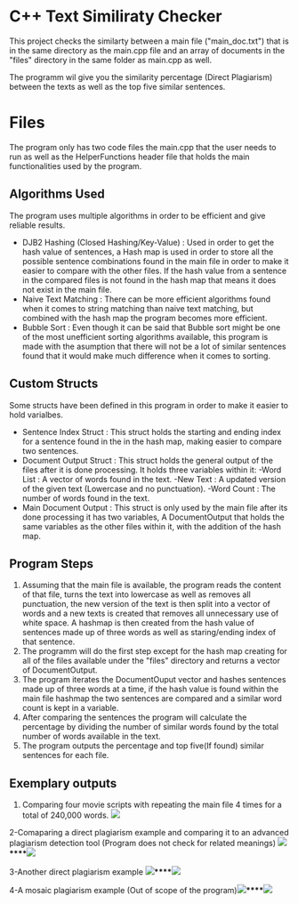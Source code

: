 # C++ Text Similiraty Checker

This project checks the similarty between a main file ("main_doc.txt") that is in the same directory as the main.cpp file and an array of documents in the "files" directory in the same folder as main.cpp as well.

The programm wil give you the similarity percentage (Direct Plagiarism) between the texts as well as the top five similar sentences.


# Files

The program only has two code files the main.cpp that the user needs to run as well as the HelperFunctions header file that holds the main functionalities used by the program.

## Algorithms Used
The program uses multiple algorithms in order to be efficient and give reliable results.

 - DJB2 Hashing  (Closed Hashing/Key-Value) : Used in order to get the hash value of sentences, a Hash map is used in order to store all the possible sentence combinations found in the main file in order to make it easier to compare with the other files. If the hash value from a sentence in the compared files is not found in the hash map that means it does not exist in the main file.
 - Naive Text Matching : There can be more efficient algorithms found when it comes to string matching than naive text matching, but combined with the hash map the program becomes more efficient.
 - Bubble Sort : Even though it can be said that Bubble sort might be one of the most unefficient sorting algorithms available, this program is made with the asumption that there will not be a lot of similar sentences found that it would make much difference when it comes to sorting.



## Custom Structs 

Some structs have been defined in this program in order to make it easier to hold varialbes.

 - Sentence Index Struct : This struct holds the starting and ending index for a sentence found in the in the hash map, making easier to compare two sentences.
 - Document Output Struct : This struct holds the general output of the files after it is done processing. It holds three variables within it:
			 -Word List : A vector of words found in the text.
			 -New Text : A updated version of the given text (Lowercase and no punctuation).
			 -Word Count : The number of words found in the text.
- Main Document Output : This struct is only used by the main file after its done processing it has two variables, A DocumentOutput that holds the same variables as the other files within it, with the addition of the hash map.

## Program Steps

 1. Assuming that the main file is available, the program reads the content of that file, turns the text into lowercase as well as removes all punctuation, the new version of the text is then split into a vector of words and a new texts is created that removes all unnecessary use of white space. A hashmap is then created from the hash value of sentences made up of three words as well as staring/ending index of that sentence.
 2. The programm will do the first step except for the hash map creating for all of the files available under the "files" directory and returns a vector of DocumentOutput.
 3. The program iterates the DocumentOuput vector and hashes sentences made up of three words at a time, if the hash value is found within the main file hashmap the two sentences are compared and a similar word count is kept in a variable.
 4. After comparing the sentences the program will calculate the percentage by dividing the number of similar words found by the total number of words available in the text.
 5. The program outputs the percentage and top five(If found) similar sentences for each file.

## Exemplary outputs

 1. Comparing four movie scripts with repeating the main file 4 times for a total of 240,000 words.
**![](https://lh3.googleusercontent.com/fLUkhQFcVXnv2maNYyTSY_KEUFNaDFp1us6SrdyZJYBiXrznZWP8ezu7i5qW54YRbDCfNR6texpjA8K5CYcV8eFzDNbamZ2XZ8twVlC288k7d9G6Y3erkSja_83ZuLoE0NDIxMN6)**

2-Comaparing a direct plagiarism example and comparing it to an advanced plagiarism detection tool (Program does not check for related meanings)
**![](https://lh3.googleusercontent.com/lT2sz9weaouenGVMrS_DpBtO0MPRhcwYe1MlnDWhX1sp6DKK_RWZrokFWBIksludhd55UV_zDfa9Ceki8MyHrGGFrh2P53HQdJlpBzG5fnhh3MQx5UfMTQrAjPqPXZy5uoH1wC8F)****![](https://lh5.googleusercontent.com/cFfYEtFId6zNmaxDmjHCF40ZYnCWzZgaHoiDfDSV0XW8BHMeWlaXJVRuiPQiMKRfcJifFyLyJcpHONCWRoq_vpRD216HBdgfYLfAyMfAfx0yIMs7LEjS5s0BNY1vH0_Ml9tnFsU5)**

3-Another direct plagiarism example
**![](https://lh3.googleusercontent.com/6dtJDGYeH1hYXoH_OepFeb9iB-K3xlZLwOsF5Cq6ucePkjJ3uxzvQDPSYQ3P3_jySVS-OzM15Qz8GhMPYIhbRBjFp-XHFRvRZDWQ_QckotJiGDdCWA8QGeG7PvAIBePGtW5QKxkH)****![](https://lh3.googleusercontent.com/9VRJGChIO41GDQoS3tn8jmDGAfSSjYnRacNU-8DDZ_3DA2yLHhxHyjKQ2FYTI6VNfPG947e3rxfqaIQhET7fjXkw3WlR6KHLo0LhlEtQdFC7lRPIv-77RejB_H5rIj6_MD2QHAFb)**

4-A mosaic plagiarism example (Out of scope of the program)**![](https://lh6.googleusercontent.com/0vJIItWmSzvrjkj9dhOJsan-cTNE-XBied8k6O2_bWwXcpNG-7yFHBeq0FTfA_785N9HfeLMTFZn5AK9tnb6ykByfxmu-VbkV-2GaiytbuVRe6P-_jd3oOCuwP8C5f0sZLqAi1FY)****![](https://lh6.googleusercontent.com/ySPxeOEPPTE5gTtijYsaSmLuHZHz-SWcDV6bZmq7dEqHB5XmAZu2Z7TerapbsbTg6oColAVJ_AitUdskJFUjqAdDsZU1tnLRtJ8Ms72Nmfai0MVJtJTNxyVZz_npfteIbhcNLTjP)**
